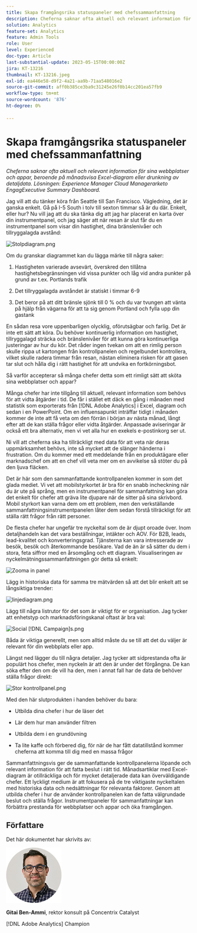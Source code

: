 ```yaml
---
title: Skapa framgångsrika statuspaneler med chefssammanfattning
description: Cheferna saknar ofta aktuell och relevant information för sina webbplatser och appar, beroende på månadsvisa Excel-diagram eller drunkning av detaljdata. Lösningen - en sammanfattande kontrollpanel för chefer.
solution: Analytics
feature-set: Analytics
feature: Admin Tools
role: User
level: Experienced
doc-type: Article
last-substantial-update: 2023-05-15T00:00:00Z
jira: KT-13216
thumbnail: KT-13216.jpeg
exl-id: ea446e58-d9f2-4a21-aa9b-71aa548016e2
source-git-commit: aff0b385ce3ba9c31245e26f0b14cc201ea57fb9
workflow-type: tm+mt
source-wordcount: '876'
ht-degree: 0%

---
```


# Skapa framgångsrika statuspaneler med chefssammanfattning

_Cheferna saknar ofta aktuell och relevant information för sina webbplatser och appar, beroende på månadsvisa Excel-diagram eller drunkning av detaljdata. Lösningen: Experience Manager Cloud Managerarketo EngagExecutive Summary Dashboard._

Jag vill att du tänker köra från Seattle till San Francisco. Vägledning, det är ganska enkelt. Gå på I-5 South i tolv till sexton timmar så är du där. Enkelt, eller hur? Nu vill jag att du ska tänka dig att jag har placerat en karta över din instrumentpanel, och jag säger att när resan är slut får du en instrumentpanel som visar din hastighet, dina bränslenivåer och tillryggalagda avstånd:

![Stolpdiagram.png](assets/bar-graph.png)

Om du granskar diagrammet kan du lägga märke till några saker:

1. Hastigheten varierade avsevärt, överskred den tillåtna hastighetsbegränsningen vid vissa punkter och låg vid andra punkter på grund av t.ex. Portlands trafik

1. Det tillryggalagda avståndet är statiskt i timmar 6-9

1. Det beror på att ditt bränsle sjönk till 0 % och du var tvungen att vänta på hjälp från vägarna för att ta sig genom Portland och fylla upp din gastank

En sådan resa vore uppenbarligen olycklig, oförutsägbar och farlig. Det är inte ett sätt att köra. Du behöver kontinuerlig information om hastighet, tillryggalagd sträcka och bränslenivåer för att kunna göra kontinuerliga justeringar av hur du kör. Det råder ingen tvekan om att en rimlig person skulle rippa ut kartongen från kontrollpanelen och regelbundet kontrollera, vilket skulle radera timmar från resan, nästan eliminera risken för att gasen tar slut och hålla dig i rätt hastighet för att undvika en fortkörningsbot.

Så varför accepterar så många chefer detta som ett rimligt sätt att sköta sina webbplatser och appar?

Många chefer har inte tillgång till aktuell, relevant information som behövs för att vidta åtgärder i tid. De får i stället ett däck en gång i månaden med statistik som exporterats från [!DNL Adobe Analytics] i Excel, diagram och sedan i en PowerPoint. Om en influensapunkt inträffar tidigt i månaden kommer de inte att få veta om den förrän i början av nästa månad, långt efter att de kan ställa frågor eller vidta åtgärder. Anpassade aviseringar är också ett bra alternativ, men vi vet alla hur en exekels e-postinkorg ser ut.

Ni vill att cheferna ska ha tillräckligt med data för att veta när deras uppmärksamhet behövs, inte så mycket att de slänger händerna i frustration. Om du kommer med ett meddelande från en produktägare eller marknadschef om att en chef vill veta mer om en avvikelse så stöter du på den ljuva fläcken.

Det är här som den sammanfattande kontrollpanelen kommer in som det glada mediet. Vi vet att mobilstyrkortet är bra för en snabb incheckning när du är ute på språng, men en instrumentpanel för sammanfattning kan göra det enkelt för chefer att gräva lite djupare när de sitter på sina skrivbord. Mobil styrkort kan varna dem om ett problem, men den verkställande sammanfattningsinstrumentpanelen låter dem sedan förstå tillräckligt för att ställa rätt frågor från rätt personer.

De flesta chefer har ungefär tre nyckeltal som de är djupt oroade över. Inom detaljhandeln kan det vara beställningar, intäkter och AOV. För B2B, leads, lead-kvalitet och konverteringsgrad. Tjänsterna kan vara intresserade av besök, besök och återkommande besökare. Vad de än är så sätter du dem i stora, feta siffror med en årsomgång och ett diagram. Visualiseringen av nyckelmätningssammanfattningen gör detta så enkelt:

![Zooma in panel](assets/zoom-in-panel.png)

Lägg in historiska data för samma tre mätvärden så att det blir enkelt att se långsiktiga trender:

![linjediagram.png](assets/line-graph.png)

Lägg till några listrutor för det som är viktigt för er organisation. Jag tycker att enhetstyp och marknadsföringskanal oftast är bra val:

![Social [!DNL Campaign]s.png](assets/social-campaigns.png)

Båda är viktiga generellt, men som alltid måste du se till att det du väljer är relevant för din webbplats eller app.

Längst ned lägger du till några detaljer. Jag tycker att sidprestanda ofta är populärt hos chefer, men nyckeln är att den är under det förgångna. De kan söka efter den om de vill ha den, men i annat fall har de data de behöver ställa frågor direkt:

![Stor kontrollpanel.png](assets/large-dashboard.png)

Med den här slutprodukten i handen behöver du bara:

- Utbilda dina chefer i hur de läser det

- Lär dem hur man använder filtren

- Utbilda dem i en grundövning

- Ta lite kaffe och förbered dig, för när de har fått datatillstånd kommer cheferna att komma till dig med en massa frågor

Sammanfattningsvis ger de sammanfattande kontrollpanelerna löpande och relevant information för att fatta beslut i rätt tid. Månadsartiklar med Excel-diagram är otillräckliga och för mycket detaljerade data kan överväldigande chefer. Ett lyckligt medium är att fokusera på de tre viktigaste nyckeltalen med historiska data och nedsättningar för relevanta faktorer. Genom att utbilda chefer i hur de använder kontrollpanelen kan de fatta välgrundade beslut och ställa frågor. Instrumentpaneler för sammanfattningar kan förbättra prestanda för webbplatser och appar och öka framgången.

## Författare

Det här dokumentet har skrivits av:

![Gitai Ben-Ammi](assets/gitai-headshot-150.jpg)

**Gitai Ben-Ammi**, rektor konsult på Concentrix Catalyst

[!DNL Adobe Analytics] Champion
